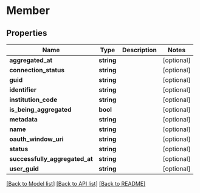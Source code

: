 # Member

## Properties
Name | Type | Description | Notes
------------ | ------------- | ------------- | -------------
**aggregated_at** | **string** |  | [optional] 
**connection_status** | **string** |  | [optional] 
**guid** | **string** |  | [optional] 
**identifier** | **string** |  | [optional] 
**institution_code** | **string** |  | [optional] 
**is_being_aggregated** | **bool** |  | [optional] 
**metadata** | **string** |  | [optional] 
**name** | **string** |  | [optional] 
**oauth_window_uri** | **string** |  | [optional] 
**status** | **string** |  | [optional] 
**successfully_aggregated_at** | **string** |  | [optional] 
**user_guid** | **string** |  | [optional] 

[[Back to Model list]](../README.md#documentation-for-models) [[Back to API list]](../README.md#documentation-for-api-endpoints) [[Back to README]](../README.md)


